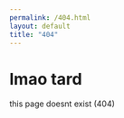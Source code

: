 ```yaml
---
permalink: /404.html
layout: default
title: "404"
---
```

<div id="main">
    	<div class="fof">
        		<h1>lmao tard</h1>
            <p>this page doesnt exist (404)</p>
    	</div>
</div>
